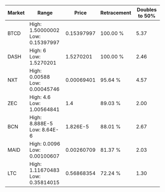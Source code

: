 | Market | Range | Price| Retracement | Doubles to 50% |
| --- | --- | --- | --- | --- |
| BTCD | High: 1.50000002<br />Low: 0.15397997 | 0.15397997 | 100.00 % | 5.37 |
| DASH | High: 6<br />Low: 1.5270201 | 1.5270201 | 100.00 % | 2.46 |
| NXT | High: 0.00588<br />Low: 0.00045746 | 0.00069401 | 95.64 % | 4.57 |
| ZEC | High: 4.6<br />Low: 1.00564841 | 1.4 | 89.03 % | 2.00 |
| BCN | High: 8.888E-5<br />Low: 8.64E-6 | 1.826E-5 | 88.01 % | 2.67 |
| MAID | High: 0.0096<br />Low: 0.00100607 | 0.00260709 | 81.37 % | 2.03 |
| LTC | High: 1.11670483<br />Low: 0.35814015 | 0.56868354 | 72.24 % | 1.30 |
